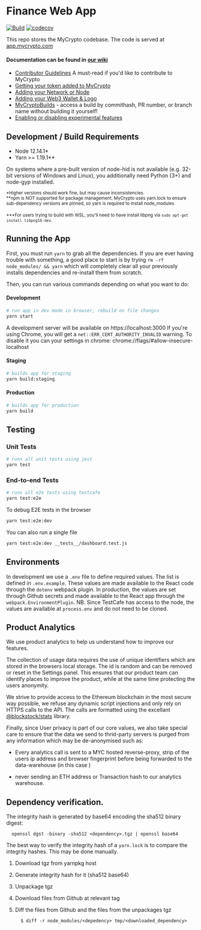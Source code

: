 # Finance Web App

[![Build](https://github.com/MyCryptoHQ/MyCrypto/workflows/GitHub%20CI/badge.svg?branch=master)](https://github.com/MyCryptoHQ/MyCrypto/actions)
[![codecov](https://codecov.io/gh/MyCryptoHQ/MyCrypto/branch/master/graph/badge.svg)](https://codecov.io/gh/MyCryptoHQ/MyCrypto)

This repo stores the MyCrypto codebase. The code is served at [app.mycrypto.com](https://app.mycrypto.com)

#### Documentation can be found in [our wiki](https://github.com/MyCryptoHQ/MyCrypto/wiki)

- [Contributor Guidelines](https://github.com/MyCryptoHQ/MyCrypto/wiki/Contributor-Guidelines) A must-read if you'd like to contribute to MyCrypto
- [Getting your token added to MyCrypto](https://github.com/MyCryptoHQ/MyCrypto/wiki/Contributing-%E2%80%90-Adding-Tokens)
- [Adding your Network or Node](https://github.com/MyCryptoHQ/MyCrypto/wiki/Contributing-%E2%80%90-Network-or-Node)
- [Adding your Web3 Wallet & Logo](https://github.com/MyCryptoHQ/MyCrypto/wiki/Contributing-%E2%80%90-Web3-Wallet)
- [MyCryptoBuilds](https://github.com/MyCryptoHQ/MyCrypto/wiki/MyCryptoBuilds) - access a build by commithash, PR number, or branch name without building it yourself!
- [Enabling or disabling experimental features](https://github.com/MyCryptoHQ/MyCrypto/wiki/Feature-flags)

## Development / Build Requirements

- Node 12.14.1\*
- Yarn >= 1.19.1\*\*

On systems where a pre-built version of node-hid is not available (e.g. 32-bit versions of Windows and Linux), you additionally need Python (3+) and node-gyp installed.

<sub>\*Higher versions should work fine, but may cause inconsistencies.</sub>
<br />
<sub>\*\*npm is NOT supported for package management. MyCrypto uses yarn.lock to ensure sub-dependency versions are pinned, so yarn is required to install node_modules</sub>
<br />
<br />
<sub>\*\*\*For users trying to build with WSL, you'll need to have install libpng via `sudo apt-get install libpng16-dev`.</sub>

## Running the App

First, you must run `yarn` to grab all the dependencies. If you are ever having trouble with something, a good place to start is by trying `rm -rf node_modules/ && yarn` which will completely clear all your previously installs dependencies and re-install them from scratch.

Then, you can run various commands depending on what you want to do:

#### Development

```bash
# run app in dev mode in browser, rebuild on file changes
yarn start
```

A development server will be available on https://localhost:3000
If you're using Chrome, you will get a `net::ERR_CERT_AUTHORITY_INVALID` warning.
To disable it you can your settings in chrome: chrome://flags/#allow-insecure-localhost

#### Staging

```bash
# builds app for staging
yarn build:staging
```

#### Production

```bash
# builds app for production
yarn build
```

## Testing

### Unit Tests

```bash
# runs all unit tests using jest
yarn test
```

### End-to-end Tests

```bash
# runs all e2e tests using testcafe
yarn test:e2e
```

To debug E2E tests in the browser

```bash
yarn test:e2e:dev
```

You can also run a single file

```bash
yarn test:e2e:dev __tests__/dashboard.test.js
```

## Environments

In development we use a `.env` file to define required values. The list is defined in `.env.example`. These values are made available to the React code through the `dotenv` webpack plugin.
In production, the values are set through Github secrets and made available to the React app through the `webpack.EnvironmentPlugin`.
NB. Since TestCafe has access to the node, the values are available at `process.env` and do not need to be cloned.

## Product Analytics

We use product analytics to help us understand how to improve our features.

The collection of usage data requires the use of unique identifiers which are stored in the browsers local storage. The id is random and can be removed or reset in the Settings panel. This ensures that our product team can identify places to improve the product, while at the same time protecting the users anonymity.

We strive to provide access to the Ethereum blockchain in the most secure way possible, we refuse any dynamic script injections and only rely on HTTPS calls to the API. The calls are formatted using the excellant [@blockstock/stats](https://github.com/MyCryptoHQ/stats) library.

Finally, since User privacy is part of our core values, we also take special care to ensure that the data we send to thrid-party servers is purged from any information which may be de-anonymised such as:

- Every analytics call is sent to a MYC hosted reverse-proxy, strip of the users ip address and browser fingerprint before being forwarded to the data-warehouse (in this case )

- never sending an ETH address or Transaction hash to our analytics warehouse.

## Dependency verification.

The integrity hash is generated by base64 encoding the sha512 binary digest:

```
  openssl dgst -binary -sha512 <dependency>.tgz | openssl base64
```

The best way to verify the integrity hash of a `yarn.lock` is to compare the integrity hashes. This may be done manually.

1. Download tgz from yarnpkg host
2. Generate integrity hash for it (sha512 base64)
3. Unpackage tgz
4. Download files from Github at relevant tag
5. Diff the files from Github and the files from the unpackages tgz

   ```
     $ diff -r node_modules/<depedency> tmp/<downloaded_dependency>
   ```
